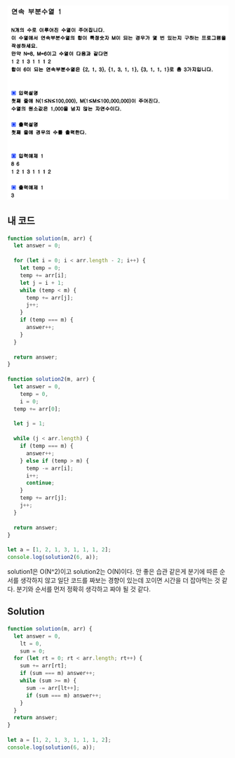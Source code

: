 ![img](./연속부분수열.png)

## 내 코드

```javascript
function solution(m, arr) {
  let answer = 0;

  for (let i = 0; i < arr.length - 2; i++) {
    let temp = 0;
    temp += arr[i];
    let j = i + 1;
    while (temp < m) {
      temp += arr[j];
      j++;
    }
    if (temp === m) {
      answer++;
    }
  }

  return answer;
}

function solution2(m, arr) {
  let answer = 0,
    temp = 0,
    i = 0;
  temp += arr[0];

  let j = 1;

  while (j < arr.length) {
    if (temp === m) {
      answer++;
    } else if (temp > m) {
      temp -= arr[i];
      i++;
      continue;
    }
    temp += arr[j];
    j++;
  }

  return answer;
}

let a = [1, 2, 1, 3, 1, 1, 1, 2];
console.log(solution2(6, a));
```

solution1은 O(N^2)이고
solution2는 O(N)이다.
안 좋은 습관 같은게 분기에 따른 순서를 생각하지 않고 일단 코드를 짜보는 경향이 있는데 꼬이면 시간을 더 잡아먹는 것 같다.
분기와 순서를 먼저 정확히 생각하고 짜야 될 것 같다.

## Solution

```javascript
function solution(m, arr) {
  let answer = 0,
    lt = 0,
    sum = 0;
  for (let rt = 0; rt < arr.length; rt++) {
    sum += arr[rt];
    if (sum === m) answer++;
    while (sum >= m) {
      sum -= arr[lt++];
      if (sum === m) answer++;
    }
  }
  return answer;
}

let a = [1, 2, 1, 3, 1, 1, 1, 2];
console.log(solution(6, a));
```
